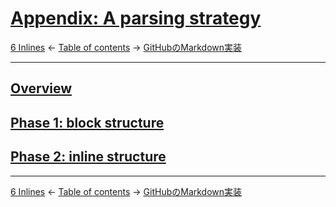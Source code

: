 # [Appendix: A parsing strategy](https://higuma.github.io/github-flabored-markdown/#appendix-a-parsing-strategy)

[6 Inlines](inlines.md)
← [Table of contents](index.md) →
[GitHubのMarkdown実装](github-markdown-implementation.md)

------------------------------------------------------------------------

## [Overview](https://higuma.github.io/github-flabored-markdown/#overview)

## [Phase 1: block structure](https://higuma.github.io/github-flabored-markdown/#phase-1-block-structure)

## [Phase 2: inline structure](https://higuma.github.io/github-flabored-markdown/#phase-2-inline-structure)

------------------------------------------------------------------------

[6 Inlines](inlines.md)
← [Table of contents](index.md) →
[GitHubのMarkdown実装](github-markdown-implementation.md)
